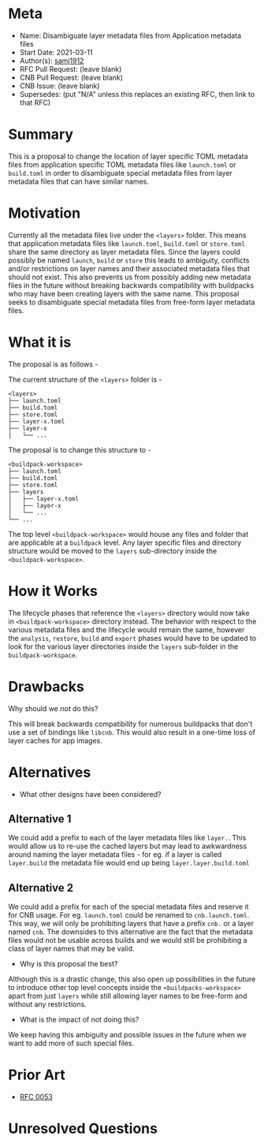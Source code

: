 # Meta
[meta]: #meta
- Name: Disambiguate layer metadata files from Application metadata files
- Start Date: 2021-03-11
- Author(s): [samj1912](https://github.com/samj1912)
- RFC Pull Request: (leave blank)
- CNB Pull Request: (leave blank)
- CNB Issue: (leave blank)
- Supersedes: (put "N/A" unless this replaces an existing RFC, then link to that RFC)

# Summary
[summary]: #summary

This is a proposal to change the location of layer specific TOML metadata files from application specific TOML metadata files like `launch.toml` or `build.toml` in order to disambiguate special metadata files from layer metadata files that can have similar names.

# Motivation
[motivation]: #motivation

Currently all the metadata files live under the `<layers>` folder. This means that application metadata files like `launch.toml`, `build.toml` or `store.toml` share the same directory as layer metadata files. Since the layers could possibly be named `launch`, `build` or `store` this leads to ambiguity, conflicts and/or restrictions on layer names and their associated metadata files that should not exist. This also prevents us from possibly adding new metadata files in the future without breaking backwards compatibility with buildpacks who may have been creating layers with the same name. This proposal seeks to disambiguate special metadata files from free-form layer metadata files.


# What it is
[what-it-is]: #what-it-is

The proposal is as follows - 

The current structure of the `<layers>` folder is -

```
<layers>
├── launch.toml
├── build.toml
├── store.toml
├── layer-x.toml
├── layer-x
│   └── ...
```

The proposal is to change this structure to - 


```
<buildpack-workspace>
├── launch.toml
├── build.toml
├── store.toml
├── layers
│   ├── layer-x.toml
│   ├── layer-x
│   └── ...
└── ...
```

The top level `<buildpack-workspace>` would house any files and folder that are applicable at a `buildpack` level. Any layer specific files and directory structure would be moved to the `layers` sub-directory inside the `<buildpack-workspace>`.

# How it Works
[how-it-works]: #how-it-works

The lifecycle phases that reference the `<layers>` directory would now take in `<buildpack-workspace>` directory instead. The behavior with respect to the various metadata files and the lifecycle would remain the same, however the `analysis`, `restore`, `build` and `export` phases would have to be updated to look for the various layer directories inside the `layers` sub-folder in the `buildpack-workspace`.

# Drawbacks
[drawbacks]: #drawbacks

Why should we *not* do this?

This will break backwards compatibility for numerous buildpacks that don't use a set of bindings like `libcnb`. This would also result in a one-time loss of layer caches for app images.

# Alternatives
[alternatives]: #alternatives

- What other designs have been considered?

## Alternative 1

We could add a prefix to each of the layer metadata files like `layer.`. This would allow us to re-use the cached layers but may lead to awkwardness around naming the layer metadata files - for eg. if a layer is called `layer.build` the metadata file would end up being `layer.layer.build.toml`

## Alternative 2

We could add a prefix for each of the special metadata files and reserve it for CNB usage. For eg. `launch.toml` could be renamed to `cnb.launch.toml`. This way, we will only be prohibiting layers that have a prefix `cnb.` or a layer named `cnb`. The downsides to this alternative are the fact that the metadata files would not be usable across builds and we would still be prohibiting a class of layer names that may be valid.

- Why is this proposal the best?

Although this is a drastic change, this also open up possibilities in the future to introduce other top level concepts inside the `<buildpacks-workspace>` apart from just `layers` while still allowing layer names to be free-form and without any restrictions.

- What is the impact of not doing this?

We keep having this ambiguity and possible issues in the future when we want to add more of such special files.

# Prior Art
[prior-art]: #prior-art

- [RFC 0053](https://github.com/buildpacks/rfcs/blob/main/text/0053-decouple-buildpack-plan-and-bom.md)


# Unresolved Questions
[unresolved-questions]: #unresolved-questions

<!-- TODO -->
